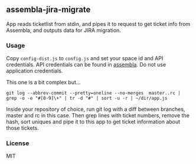 ## assembla-jira-migrate

App reads ticketlist from stdin, and pipes it to request to get ticket info from Assembla, and outputs data for JIRA migration.

### Usage
Copy `config-dist.js` to `config.js` and set your space id and API credentials.
API credentials can be found in [assembla](https://www.assembla.com/user/edit/manage_clients). Do not use application credentials.

This one is a bit complex but...
```
git log --abbrev-commit --pretty=oneline --no-merges  master..rc | grep -o -e "#[0-9]\+" | tr -d "#" | sort -u -r | ~/dir/app.js
```

Inside your repository of choice, run git log with a diff between branches, master and rc in this case. Then grep lines with ticket numbers, remove the hash, sort uniques and pipe it to this app to get ticket information about those tickets.

### License
MIT